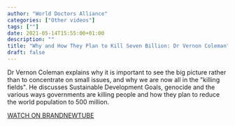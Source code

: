 ```yaml
---
author: "World Doctors Alliance"
categories: ["Other videos"]
tags: [""]
date: 2021-05-14T15:55:00+01:00
description: ""
title: "Why and How They Plan to Kill Seven Billion: Dr Vernon Coleman"
draft: false
---
```


Dr Vernon Coleman explains why it is important to see the big picture rather than to concentrate on small issues, and why we are now all in the "killing fields". He discusses Sustainable Development Goals, genocide and the various ways governments are killing people and how they plan to reduce the world population to 500 million.   

[WATCH ON BRANDNEWTUBE](https://brandnewtube.com/watch/why-and-how-they-plan-to-kill-seven-billion_loR7dirywg1993R.html)